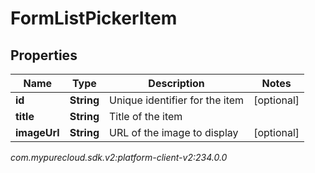 # FormListPickerItem


## Properties

| Name | Type | Description | Notes |
| ------------ | ------------- | ------------- | ------------- |
| **id** | **String** | Unique identifier for the item |  [optional] |
| **title** | **String** | Title of the item |  |
| **imageUrl** | **String** | URL of the image to display |  [optional] |




_com.mypurecloud.sdk.v2:platform-client-v2:234.0.0_
